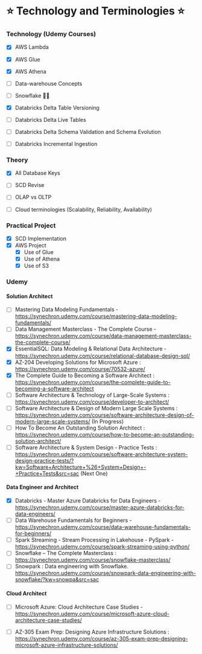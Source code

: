 # ⭐ Technology and Terminologies ⭐

### Technology (Udemy Courses)
- [X] AWS Lambda
- [X] AWS Glue
- [X] AWS Athena
- [ ] Data-warehouse Concepts
- [ ] Snowflake 👨‍💻
- [X] Databricks Delta Table Versioning
- [ ] Databricks Delta Live Tables
- [ ] Databricks Delta Schema Validation and Schema Evolution
- [ ] Databricks Incremental Ingestion


### Theory
- [X] All Database Keys
- [ ] SCD Revise
- [ ] OLAP vs OLTP
- [ ] Cloud terminologies (Scalability, Reliability, Availability)


### Practical Project
- [X] SCD Implementation
- [X] AWS Project
  - [X] Use of Glue
  - [X] Use of Athena
  - [X] Use of S3

### Udemy

#### Solution Architect

- [ ] Mastering Data Modeling Fundamentals - https://synechron.udemy.com/course/mastering-data-modeling-fundamentals/
- [ ] Data Management Masterclass - The Complete Course - https://synechron.udemy.com/course/data-management-masterclass-the-complete-course/ 
- [X] EssentialSQL: Data Modeling & Relational Data Architecture - https://synechron.udemy.com/course/relational-database-design-sql/
- [X] AZ-204 Developing Solutions for Microsoft Azure : https://synechron.udemy.com/course/70532-azure/
- [X] The Complete Guide to Becoming a Software Architect : https://synechron.udemy.com/course/the-complete-guide-to-becoming-a-software-architect
- [ ] Software Architecture & Technology of Large-Scale Systems : https://synechron.udemy.com/course/developer-to-architect/
- [ ] Software Architecture & Design of Modern Large Scale Systems : https://synechron.udemy.com/course/software-architecture-design-of-modern-large-scale-systems/ (In Progress)
- [ ] How To Become An Outstanding Solution Architect : https://synechron.udemy.com/course/how-to-become-an-outstanding-solution-architect/
- [ ] Software Architecture & System Design - Practice Tests : https://synechron.udemy.com/course/software-architecture-system-design-practice-tests/?kw=Software+Architecture+%26+System+Design+-+Practice+Tests&src=sac (Next One)

#### Data Engineer and Architect

- [X] Databricks - Master Azure Databricks for Data Engineers - https://synechron.udemy.com/course/master-azure-databricks-for-data-engineers/ 
- [ ] Data Warehouse Fundamentals for Beginners - https://synechron.udemy.com/course/data-warehouse-fundamentals-for-beginners/
- [ ] Spark Streaming - Stream Processing in Lakehouse - PySpark - https://synechron.udemy.com/course/spark-streaming-using-python/
- [ ] Snowflake – The Complete Masterclass : https://synechron.udemy.com/course/snowflake-masterclass/
- [ ] Snowpark : Data engineering with Snowflake. https://synechron.udemy.com/course/snowpark-data-engineering-with-snowflake/?kw=snowpa&src=sac

#### Cloud Architect

- [ ] Microsoft Azure: Cloud Architecture Case Studies - https://synechron.udemy.com/course/microsoft-azure-cloud-architecture-case-studies/
- [ ] AZ-305 Exam Prep: Designing Azure Infrastructure Solutions : https://synechron.udemy.com/course/az-305-exam-prep-designing-microsoft-azure-infrastructure-solutions/

 








